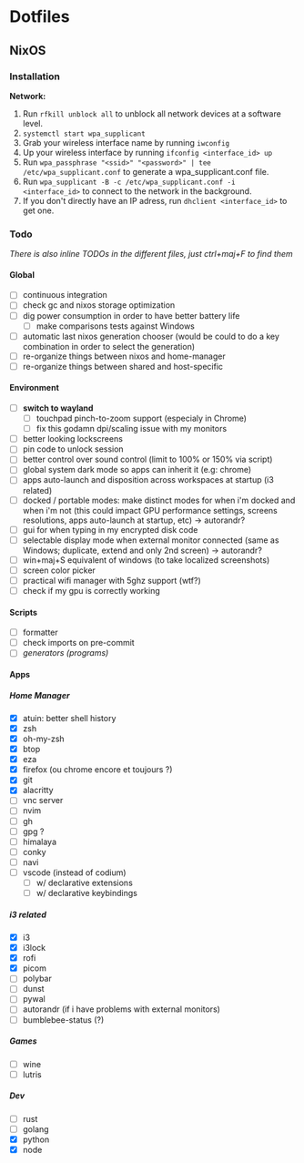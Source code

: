# Dotfiles

## NixOS

### Installation

**Network:**
1. Run `rfkill unblock all` to unblock all network devices at a software level.
2. `systemctl start wpa_supplicant`
3. Grab your wireless interface name by running `iwconfig`
4. Up your wireless interface by running `ifconfig <interface_id> up`
5. Run `wpa_passphrase "<ssid>" "<password>" | tee /etc/wpa_supplicant.conf` to generate a wpa_supplicant.conf file.
6. Run `wpa_supplicant -B -c /etc/wpa_supplicant.conf -i <interface_id>` to connect to the network in the background.
7. If you don't directly have an IP adress, run `dhclient <interface_id>` to get one.

### Todo

*There is also inline TODOs in the different files, just ctrl+maj+F to find them*

#### Global

- [ ] continuous integration
- [ ] check gc and nixos storage optimization
- [ ] dig power consumption in order to have better battery life
    - [ ] make comparisons tests against Windows 
- [ ] automatic last nixos generation chooser (would be could to do a key combination in order to select the generation)
- [ ] re-organize things between nixos and home-manager
- [ ] re-organize things between shared and host-specific
  
#### Environment

- [ ] **switch to wayland**
    - [ ] touchpad pinch-to-zoom support (especialy in Chrome)
    - [ ] fix this godamn dpi/scaling issue with my monitors
- [ ] better looking lockscreens
- [ ] pin code to unlock session
- [ ] better control over sound control (limit to 100% or 150% via script)
- [ ] global system dark mode so apps can inherit it (e.g: chrome)
- [ ] apps auto-launch and disposition across workspaces at startup (i3 related)
- [ ] docked / portable modes: make distinct modes for when i'm docked and when i'm not (this could impact GPU performance settings, screens resolutions, apps auto-launch at startup, etc) -> autorandr?
- [ ] gui for when typing in my encrypted disk code
- [ ] selectable display mode when external monitor connected (same as Windows; duplicate, extend and only 2nd screen) -> autorandr?
- [ ] win+maj+S equivalent of windows (to take localized screenshots)
- [ ] screen color picker
- [ ] practical wifi manager with 5ghz support (wtf?)
- [ ] check if my gpu is correctly working

#### Scripts

- [ ] formatter
- [ ] check imports on pre-commit
- [ ] *generators (programs)*

#### Apps

##### Home Manager

- [x] atuin: better shell history
- [x] zsh
- [x] oh-my-zsh
- [x] btop
- [x] eza
- [x] firefox (ou chrome encore et toujours ?)
- [x] git
- [x] alacritty
- [ ] vnc server
- [ ] nvim
- [ ] gh
- [ ] gpg ?
- [ ] himalaya
- [ ] conky
- [ ] navi
- [ ] vscode (instead of codium)
    - [ ] w/ declarative extensions
    - [ ] w/ declarative keybindings 

##### i3 related
- [x] i3
- [x] i3lock
- [x] rofi
- [x] picom
- [ ] polybar
- [ ] dunst
- [ ] pywal
- [ ] autorandr (if i have problems with external monitors)
- [ ] bumblebee-status (?)

##### Games
- [ ] wine
- [ ] lutris

##### Dev
- [ ] rust
- [ ] golang
- [x] python
- [x] node